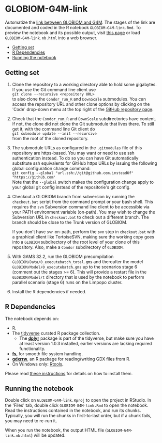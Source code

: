 # GLOBIOM-G4M-link

Automatize the [link between GLOBIOM and G4M](https://iiasa.github.io/GLOBIOM/documentation.html#link-to-g4m). The stages of the link are documented and coded in the R notebook `GLOBIOM-G4M-link.Rmd`. To preview the notebook and its possible output, visit [this page](https://iiasa.github.io/GLOBIOM-G4M-link/GLOBIOM-G4M-link.nb.html) or load `GLOBIOM-G4M-link.nb.html` into a web browser.

- [Getting set](#getting-set)
- [R Dependencies](#r-dependencies)
- [Running the notebook](#running-the-notebook)

## Getting set

1. Clone the repository to a working directory able to hold some gigabytes. If you use the
   Git command line client use  
   `git clone --recursive <repository URL>`  
   to also clone the `Condor_run_R` and `DownScale` submodules. You can access the repository
   URL and other clone options by clicking on the 'Code' drop-down menu at the top right of the
   [GitHub repository page](https://github.com/iiasa/GLOBIOM-G4M-link).
2. Check that the `Condor_run_R` and `DownScale` subdirectories have content. If not, the
   clone did not clone the Git submodule that lives there. To still get it, with the command
   line Git client do  
   `git submodule update --init --recursive`  
   from the root of the cloned repository.
3. The submodule URLs as configured in the `.gitmodules` file of this repository are https-based.
   You may want or need to use ssh authentication instead. To do so you can have Git automatically
   substitute ssh equivalents for GitHub https URLs by issuing the following global configuration
   change command:  
   `git config --global "url.ssh://git@github.com.insteadOf" "https://github.com"`  
   Note that the `--global` switch makes the configuration change apply to your global git config
   instead of the repositorie's git config.
   
3. Checkout a GLOBIOM branch from subversion by running the `checkout.bat` script from
   the command prompt or your bash shell. This requires the `svn` Subversion command line
   client to be accessible via your PATH environment variable (on-path). You may wish
   to change the Subversion URL in `checkout.bat` to check out a different branch. The
   branch should be close to the Trunk version of GLOBIOM.
   
   If you don't have `svn` on-path, perform the `svn` step in `checkout.bat` with a
   graphical client like TortoiseSVN, making sure the working copy goes into a `GLOBIOM`
   subdirectory of the root level of your clone of this repository. Also, make a `Condor`
   subdirectory of `GLOBIOM`.
4. With GAMS 32.2, run the GLOBIOM precompilation `GLOBIOM/Data/0_executebatch_total.gms`
   and thereafter the model `GLOBIOM/Model/0_executebatch.gms` up to the scenarios stage
   6 (comment out the stages >= 6). This will provide a restart file in the `GLOBIOM/Model/t`
   directory that is used by the notebook to perform parallel scenario (stage 6)
   runs on the Limpopo cluster.
6. Install the R dependencies if needed.

## R Dependencies

The notebook depends on:
- R.
- The [tidyverse](https://www.tidyverse.org/) curated R package collection.
  * The [**dplyr**](https://dplyr.tidyverse.org/) package is part of the tidyverse,
    but make sure you have at least version 1.0.3 installed, earlier versions are
    lacking required functionality.
- [**fs**](https://fs.r-lib.org/), for smooth file system handling.
- [**gdxrrw**](https://github.com/GAMS-dev/gdxrrw), an R package for
  reading/writing GDX files from R.
 - On Windows only: [Rtools](https://cran.r-project.org/bin/windows/Rtools/).

Please read [these instructions](https://github.com/iiasa/xl2gdx#dependencies) for details on how to install them.

## Running the notebook

Double click on `GLOBIOM-G4M-link.Rproj` to open the project in RStudio. In the 'Files' tab, double click `GLOBIOM-G4M-link.Rmd` to open the notebook. Read the instructions contained in the notebook, and run its chunks. Typically, you will run the chunks in first-to-last order, but if a chunk fails, you may need to re-run it.

When you run the notebook, the output HTML file (`GLOBIOM-G4M-link.nb.html`) will be updated.

